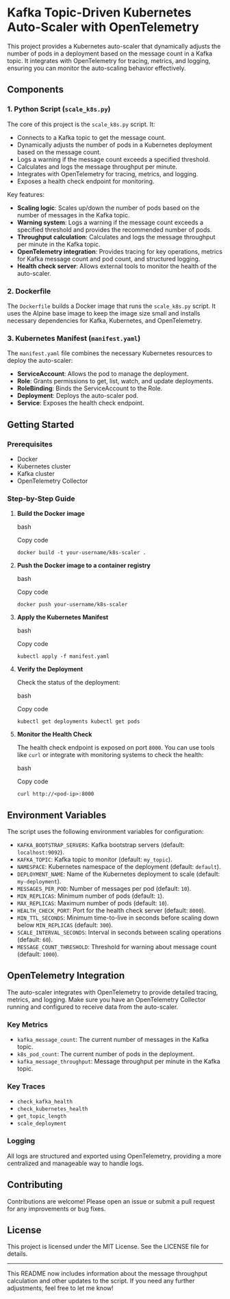 Kafka Topic-Driven Kubernetes Auto-Scaler with OpenTelemetry
============================================================

This project provides a Kubernetes auto-scaler that dynamically adjusts the number of pods in a deployment based on the message count in a Kafka topic. It integrates with OpenTelemetry for tracing, metrics, and logging, ensuring you can monitor the auto-scaling behavior effectively.

Components
----------

### 1\. Python Script (`scale_k8s.py`)

The core of this project is the `scale_k8s.py` script. It:

*   Connects to a Kafka topic to get the message count.
*   Dynamically adjusts the number of pods in a Kubernetes deployment based on the message count.
*   Logs a warning if the message count exceeds a specified threshold.
*   Calculates and logs the message throughput per minute.
*   Integrates with OpenTelemetry for tracing, metrics, and logging.
*   Exposes a health check endpoint for monitoring.

Key features:

*   **Scaling logic**: Scales up/down the number of pods based on the number of messages in the Kafka topic.
*   **Warning system**: Logs a warning if the message count exceeds a specified threshold and provides the recommended number of pods.
*   **Throughput calculation**: Calculates and logs the message throughput per minute in the Kafka topic.
*   **OpenTelemetry integration**: Provides tracing for key operations, metrics for Kafka message count and pod count, and structured logging.
*   **Health check server**: Allows external tools to monitor the health of the auto-scaler.

### 2\. Dockerfile

The `Dockerfile` builds a Docker image that runs the `scale_k8s.py` script. It uses the Alpine base image to keep the image size small and installs necessary dependencies for Kafka, Kubernetes, and OpenTelemetry.

### 3\. Kubernetes Manifest (`manifest.yaml`)

The `manifest.yaml` file combines the necessary Kubernetes resources to deploy the auto-scaler:

*   **ServiceAccount**: Allows the pod to manage the deployment.
*   **Role**: Grants permissions to get, list, watch, and update deployments.
*   **RoleBinding**: Binds the ServiceAccount to the Role.
*   **Deployment**: Deploys the auto-scaler pod.
*   **Service**: Exposes the health check endpoint.

Getting Started
---------------

### Prerequisites

*   Docker
*   Kubernetes cluster
*   Kafka cluster
*   OpenTelemetry Collector

### Step-by-Step Guide

1.  **Build the Docker image**

    bash

    Copy code

    `docker build -t your-username/k8s-scaler .`

2.  **Push the Docker image to a container registry**

    bash

    Copy code

    `docker push your-username/k8s-scaler`

3.  **Apply the Kubernetes Manifest**

    bash

    Copy code

    `kubectl apply -f manifest.yaml`

4.  **Verify the Deployment**

    Check the status of the deployment:

    bash

    Copy code

    `kubectl get deployments kubectl get pods`

5.  **Monitor the Health Check**

    The health check endpoint is exposed on port `8000`. You can use tools like `curl` or integrate with monitoring systems to check the health:

    bash

    Copy code

    `curl http://<pod-ip>:8000`


Environment Variables
---------------------

The script uses the following environment variables for configuration:

*   `KAFKA_BOOTSTRAP_SERVERS`: Kafka bootstrap servers (default: `localhost:9092`).
*   `KAFKA_TOPIC`: Kafka topic to monitor (default: `my_topic`).
*   `NAMESPACE`: Kubernetes namespace of the deployment (default: `default`).
*   `DEPLOYMENT_NAME`: Name of the Kubernetes deployment to scale (default: `my-deployment`).
*   `MESSAGES_PER_POD`: Number of messages per pod (default: `10`).
*   `MIN_REPLICAS`: Minimum number of pods (default: `1`).
*   `MAX_REPLICAS`: Maximum number of pods (default: `10`).
*   `HEALTH_CHECK_PORT`: Port for the health check server (default: `8000`).
*   `MIN_TTL_SECONDS`: Minimum time-to-live in seconds before scaling down below `MIN_REPLICAS` (default: `300`).
*   `SCALE_INTERVAL_SECONDS`: Interval in seconds between scaling operations (default: `60`).
*   `MESSAGE_COUNT_THRESHOLD`: Threshold for warning about message count (default: `1000`).

OpenTelemetry Integration
-------------------------

The auto-scaler integrates with OpenTelemetry to provide detailed tracing, metrics, and logging. Make sure you have an OpenTelemetry Collector running and configured to receive data from the auto-scaler.

### Key Metrics

*   `kafka_message_count`: The current number of messages in the Kafka topic.
*   `k8s_pod_count`: The current number of pods in the deployment.
*   `kafka_message_throughput`: Message throughput per minute in the Kafka topic.

### Key Traces

*   `check_kafka_health`
*   `check_kubernetes_health`
*   `get_topic_length`
*   `scale_deployment`

### Logging

All logs are structured and exported using OpenTelemetry, providing a more centralized and manageable way to handle logs.

Contributing
------------

Contributions are welcome! Please open an issue or submit a pull request for any improvements or bug fixes.

License
-------

This project is licensed under the MIT License. See the LICENSE file for details.

* * *

This README now includes information about the message throughput calculation and other updates to the script. If you need any further adjustments, feel free to let me know!